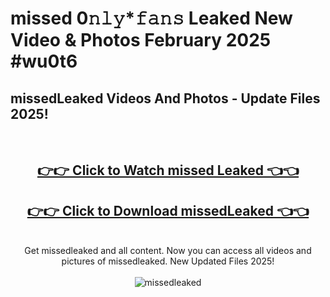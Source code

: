 # missed 0𝚗𝚕𝚢*𝚏𝚊𝚗𝚜 Leaked New Video & Photos February 2025 #wu0t6

<h2>missedLeaked Videos And Photos - Update Files 2025!</h2>
<br>
<div align="center">
<h2><a href="https://mediaupload.pro?title=missed&ref=11F" rel="nofollow">👉👉 Click to Watch missed Leaked 👈👈</a></h2>
<h2><a href="https://mediaupload.pro?title=missed&ref=11F" rel="nofollow">👉👉 Click to Download missedLeaked 👈👈</a></h2>
<br>
Get missedleaked and all content. Now you can access all videos and pictures of missedleaked. New Updated Files 2025!
<br>
<br>
<a href="https://mediaupload.pro?title=missed&ref=11F" rel="nofollow" data-target="animated-image.originalLink"><img src="https://i.ibb.co/Gkj2r4b/banner.png" alt="missedleaked" style="max-width: 100%; display: inline-block;" data-target="animated-image.originalImage"></a>
</div>
<br>

